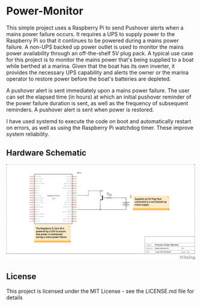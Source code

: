 # Power-Monitor
This simple project uses a Raspberry Pi to send Pushover alerts when a mains power failure occurs. It requires a UPS to supply power to the Raspberry Pi so that it continues to be powered during a mains power failure. A non-UPS backed up power outlet is used to monitor the mains power availability through an off-the-shelf 5V plug pack. A typical use case for this project is to monitor the mains power that's being supplied to a boat while berthed at a marina. Given that the boat has its own inverter, it provides the necessary UPS capability and alerts the owner or the marina operator to restore power before the boat's batteries are depleted.

A pushover alert is sent immediately upon a mains power failure. The user can set the elapsed time (in hours) at which an initial pushover reminder of the power failure duration is sent, as well as the frequency of subsequent reminders. A pushover alert is sent when power is restored.

I have used systemd to execute the code on boot and automatically restart on errors, as well as using the Raspberry Pi watchdog timer. These improve system reliability.

## Hardware Schematic
![Schematic](https://github.com/roscoe81/Power-Monitor/blob/master/Power_Monitor_Schem.png)

## License

This project is licensed under the MIT License - see the LICENSE.md file for details
